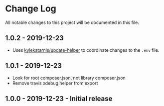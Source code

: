 # Change Log
All notable changes to this project will be documented in this file.

## 1.0.2 - 2019-12-23
- Uses [kylekatarnls/update-helper](https://github.com/kylekatarnls/update-helper) to coordinate changes to the `.env`
  file.

## 1.0.1 - 2019-12-23
- Look for root composer.json, not library composer.json
- Remove travis xdebug helper from export

## 1.0.0 - 2019-12-23 - Initial release
